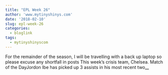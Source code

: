 ```yaml
---
title: "EPL Week 26"
author: 'www.mytinyshinys.com'
date: '2018-02-10'
slug: epl-week-26
categories:
  - bloglink
tags:
  - mytinyshinyscom
---
```


For the remainder of the season, I will be travelling with a back up laptop so please excuse any shortfall in posts This week’s crisis team, Chelsea. Match of the DayJordon Ibe has picked up 3 assists in his most recent two[... <i class="fas fa-external-link-alt"></i>](https://www.mytinyshinys.com/2018/02/10/epl-week-26/)

